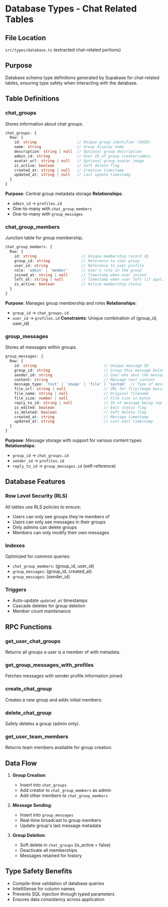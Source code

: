# Database Types - Chat Related Tables

## File Location
`src/types/database.ts` (extracted chat-related portions)

## Purpose
Database schema type definitions generated by Supabase for chat-related tables, ensuring type safety when interacting with the database.

## Table Definitions

### chat_groups
Stores information about chat groups.
```typescript
chat_groups: {
  Row: {
    id: string                  // Unique group identifier (UUID)
    name: string                // Group display name
    description: string | null  // Optional group description
    admin_id: string            // User ID of group creator/admin
    avatar_url: string | null   // Optional group avatar image
    is_active: boolean          // Soft delete flag
    created_at: string | null   // Creation timestamp
    updated_at: string | null   // Last update timestamp
  }
}
```
**Purpose**: Central group metadata storage
**Relationships**: 
- `admin_id` → `profiles.id`
- One-to-many with `chat_group_members`
- One-to-many with `group_messages`

### chat_group_members
Junction table for group membership.
```typescript
chat_group_members: {
  Row: {
    id: string                    // Unique membership record ID
    group_id: string              // Reference to chat group
    user_id: string               // Reference to user profile
    role: 'admin' | 'member'      // User's role in the group
    joined_at: string | null      // Timestamp when user joined
    left_at: string | null        // Timestamp when user left (if applicable)
    is_active: boolean            // Active membership status
  }
}
```
**Purpose**: Manages group membership and roles
**Relationships**:
- `group_id` → `chat_groups.id`
- `user_id` → `profiles.id`
**Constraints**: Unique combination of (group_id, user_id)

### group_messages
Stores all messages within groups.
```typescript
group_messages: {
  Row: {
    id: string                              // Unique message ID
    group_id: string                        // Group this message belongs to
    sender_id: string                       // User who sent the message
    content: string                         // Message text content
    message_type: 'text' | 'image' | 'file' | 'system'  // Type of message
    file_url: string | null                 // URL for file/image messages
    file_name: string | null                // Original filename
    file_size: number | null                // File size in bytes
    reply_to_id: string | null              // ID of message being replied to
    is_edited: boolean                      // Edit status flag
    is_deleted: boolean                     // Soft delete flag
    created_at: string                      // Message timestamp
    updated_at: string                      // Last edit timestamp
  }
}
```
**Purpose**: Message storage with support for various content types
**Relationships**:
- `group_id` → `chat_groups.id`
- `sender_id` → `profiles.id`
- `reply_to_id` → `group_messages.id` (self-reference)

## Database Features

### Row Level Security (RLS)
All tables use RLS policies to ensure:
- Users can only see groups they're members of
- Users can only see messages in their groups
- Only admins can delete groups
- Members can only modify their own messages

### Indexes
Optimized for common queries:
- `chat_group_members`: (group_id, user_id)
- `group_messages`: (group_id, created_at)
- `group_messages`: (sender_id)

### Triggers
- Auto-update `updated_at` timestamps
- Cascade deletes for group deletion
- Member count maintenance

## RPC Functions

### get_user_chat_groups
Returns all groups a user is a member of with metadata.

### get_group_messages_with_profiles
Fetches messages with sender profile information joined.

### create_chat_group
Creates a new group and adds initial members.

### delete_chat_group
Safely deletes a group (admin only).

### get_user_team_members
Returns team members available for group creation.

## Data Flow

1. **Group Creation**:
   - Insert into `chat_groups`
   - Add creator to `chat_group_members` as admin
   - Add other members to `chat_group_members`

2. **Message Sending**:
   - Insert into `group_messages`
   - Real-time broadcast to group members
   - Update group's last message metadata

3. **Group Deletion**:
   - Soft delete in `chat_groups` (is_active = false)
   - Deactivate all memberships
   - Messages retained for history

## Type Safety Benefits
- Compile-time validation of database queries
- IntelliSense for column names
- Prevents SQL injection through typed parameters
- Ensures data consistency across application